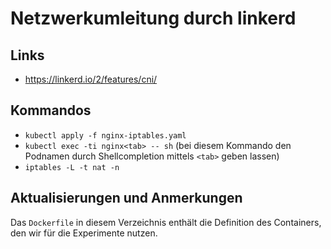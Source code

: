 # Netzwerkumleitung durch linkerd

## Links

* https://linkerd.io/2/features/cni/

## Kommandos

  * `kubectl apply -f nginx-iptables.yaml`
  * `kubectl exec -ti nginx<tab> -- sh` (bei diesem Kommando den Podnamen durch Shellcompletion mittels `<tab>` geben lassen)
  * `iptables -L -t nat -n`

## Aktualisierungen und Anmerkungen

Das `Dockerfile` in diesem Verzeichnis enthält die Definition des Containers, den wir für die Experimente nutzen. 